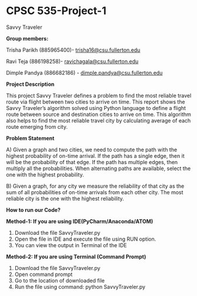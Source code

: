 # CPSC 535-Project-1
Savvy Traveler

**Group members:**

Trisha Parikh (885965400)- trisha16@csu.fullerton.edu 

Ravi Teja (886198258)- ravichagala@csu.fullerton.edu 

Dimple Pandya (886682186) - dimple.pandya@csu.fullerton.edu 

**Project Description**

This project Savvy Traveler defines a problem to find the most reliable travel route via flight between two cities to arrive on time. This report shows the Savvy Traveler’s algorithm solved using Python language to define a flight route between source and destination cities to arrive on time. This algorithm also helps to find the most reliable travel city by calculating average of each route emerging from city. 

**Problem Statement**

A) Given a graph and two cities, we need to compute the path with the highest probability of on-time arrival. If the path has a single edge, then it will be the probability of that edge. If the path has multiple edges, then multiply all the probabilities. When alternating paths are available, select the one with the highest probability. 

B) Given a graph, for any city we measure the reliability of that city as the sum of all probabilities of on-time arrivals from each other city. The most reliable city is the one with the highest reliability. 

**How to run our Code?**

**Method-1: If you are using IDE(PyCharm/Anaconda/ATOM)**
1. Download the file SavvyTraveler.py
2. Open the file in IDE and execute the file using RUN option.
3. You can view the output in Terminal of the IDE

**Method-2: If you are using Terminal (Command Prompt)**
1. Download the file SavvyTraveler.py
2. Open command prompt
3. Go to the location of downloaded file
4. Run the file using command: python SavvyTraveler.py
